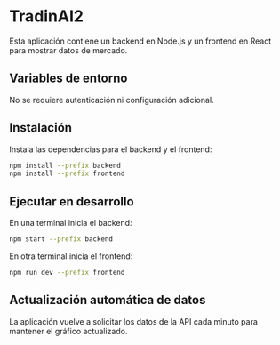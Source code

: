 # TradinAI2

Esta aplicación contiene un backend en Node.js y un frontend en React para mostrar datos de mercado.

## Variables de entorno

No se requiere autenticación ni configuración adicional.

## Instalación

Instala las dependencias para el backend y el frontend:

```bash
npm install --prefix backend
npm install --prefix frontend
```

## Ejecutar en desarrollo

En una terminal inicia el backend:

```bash
npm start --prefix backend
```

En otra terminal inicia el frontend:

```bash
npm run dev --prefix frontend
```

## Actualización automática de datos

La aplicación vuelve a solicitar los datos de la API cada minuto para mantener el gráfico actualizado.
